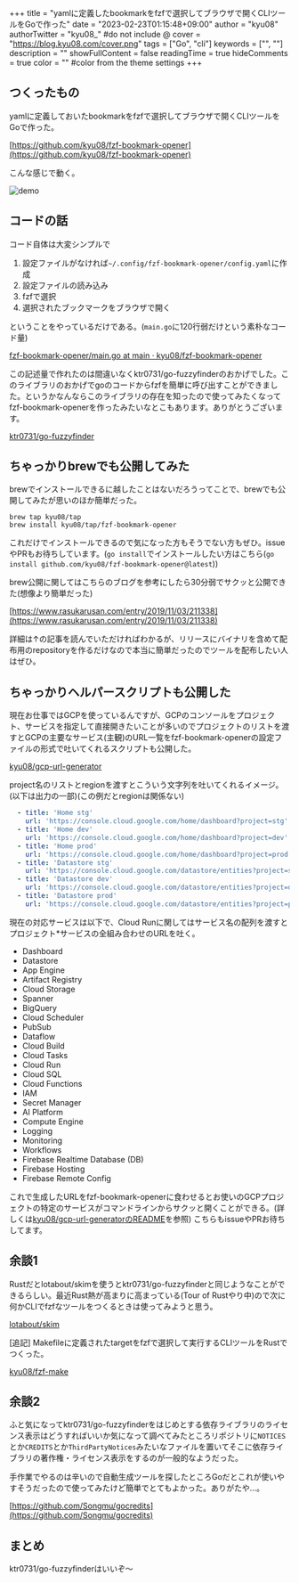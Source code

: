 +++
title = "yamlに定義したbookmarkをfzfで選択してブラウザで開くCLIツールをGoで作った"
date = "2023-02-23T01:15:48+09:00"
author = "kyu08"
authorTwitter = "kyu08_" #do not include @
cover = "https://blog.kyu08.com/cover.png"
tags = ["Go", "cli"]
keywords = ["", ""]
description = ""
showFullContent = false
readingTime = true
hideComments = true
color = "" #color from the theme settings
+++

## つくったもの
yamlに定義しておいたbookmarkをfzfで選択してブラウザで開くCLIツールをGoで作った。

[https://github.com/kyu08/fzf-bookmark-opener](https://github.com/kyu08/fzf-bookmark-opener)

こんな感じで動く。

![demo](https://user-images.githubusercontent.com/49891479/218272272-e693c10d-c810-458a-bf46-9c3a4a2fe45a.gif)

## コードの話
コード自体は大変シンプルで

1. 設定ファイルがなければ`~/.config/fzf-bookmark-opener/config.yaml`に作成
1. 設定ファイルの読み込み
1. fzfで選択
1. 選択されたブックマークをブラウザで開く

ということをやっているだけである。(`main.go`に120行弱だけという素朴なコード量)

[fzf-bookmark-opener/main.go at main · kyu08/fzf-bookmark-opener](https://github.com/kyu08/fzf-bookmark-opener/blob/69313bf187dcfd6127efcf75e172a34fb9b8e05a/main.go#L38-L60)

この記述量で作れたのは間違いなくktr0731/go-fuzzyfinderのおかげでした。このライブラリのおかげでgoのコードからfzfを簡単に呼び出すことができました。というかなんならこのライブラリの存在を知ったので使ってみたくなってfzf-bookmark-openerを作ったみたいなとこもあります。ありがとうございます。

[ktr0731/go-fuzzyfinder](https://github.com/ktr0731/go-fuzzyfinder)

## ちゃっかりbrewでも公開してみた
brewでインストールできるに越したことはないだろうってことで、brewでも公開してみたが思いのほか簡単だった。

```shell
brew tap kyu08/tap
brew install kyu08/tap/fzf-bookmark-opener
```

これだけでインストールできるので気になった方もそうでない方もぜひ。issueやPRもお待ちしています。(`go install`でインストールしたい方はこちら(`go install github.com/kyu08/fzf-bookmark-opener@latest`))

brew公開に関してはこちらのブログを参考にしたら30分弱でサクッと公開できた(想像より簡単だった)

[https://www.rasukarusan.com/entry/2019/11/03/211338](https://www.rasukarusan.com/entry/2019/11/03/211338)

詳細は↑の記事を読んでいただければわかるが、リリースにバイナリを含めて配布用のrepositoryを作るだけなので本当に簡単だったのでツールを配布したい人はぜひ。

## ちゃっかりヘルパースクリプトも公開した
現在お仕事ではGCPを使っているんですが、GCPのコンソールをプロジェクト、サービスを指定して直接開きたいことが多いのでプロジェクトのリストを渡すとGCPの主要なサービス(主観)のURL一覧をfzf-bookmark-openerの設定ファイルの形式で吐いてくれるスクリプトも公開した。
    
[kyu08/gcp-url-generator](https://github.com/kyu08/gcp-url-generator)

project名のリストとregionを渡すとこういう文字列を吐いてくれるイメージ。(以下は出力の一部)(この例だとregionは関係ない)

```yaml
  - title: 'Home stg'
    url: 'https://console.cloud.google.com/home/dashboard?project=stg'
  - title: 'Home dev'
    url: 'https://console.cloud.google.com/home/dashboard?project=dev'
  - title: 'Home prod'
    url: 'https://console.cloud.google.com/home/dashboard?project=prod'
  - title: 'Datastore stg'
    url: 'https://console.cloud.google.com/datastore/entities?project=stg'
  - title: 'Datastore dev'
    url: 'https://console.cloud.google.com/datastore/entities?project=dev'
  - title: 'Datastore prod'
    url: 'https://console.cloud.google.com/datastore/entities?project=prod'
```

現在の対応サービスは以下で、Cloud Runに関してはサービス名の配列を渡すとプロジェクト*サービスの全組み合わせのURLを吐く。

- Dashboard
- Datastore
- App Engine
- Artifact Registry
- Cloud Storage
- Spanner
- BigQuery
- Cloud Scheduler
- PubSub
- Dataflow
- Cloud Build
- Cloud Tasks
- Cloud Run
- Cloud SQL
- Cloud Functions
- IAM
- Secret Manager
- AI Platform
- Compute Engine
- Logging
- Monitoring
- Workflows
- Firebase Realtime Database (DB)
- Firebase Hosting
- Firebase Remote Config

これで生成したURLをfzf-bookmark-openerに食わせるとお使いのGCPプロジェクトの特定のサービスがコマンドラインからサクッと開くことができる。(詳しくは[kyu08/gcp-url-generatorのREADME](https://github.com/kyu08/gcp-url-generator)を参照)
こちらもissueやPRお待ちしてます。

## 余談1
Rustだとlotabout/skimを使うとktr0731/go-fuzzyfinderと同じようなことができるらしい。最近Rust熱が高まりに高まっている(Tour of Rustやり中)ので次に何かCLIでfzfなツールをつくるときは使ってみようと思う。

[lotabout/skim](https://github.com/lotabout/skim)

[追記]
Makefileに定義されたtargetをfzfで選択して実行するCLIツールをRustでつくった。

[kyu08/fzf-make](https://github.com/kyu08/fzf-make)

## 余談2
ふと気になってktr0731/go-fuzzyfinderをはじめとする依存ライブラリのライセンス表示はどうすればいいか気になって調べてみたところリポジトリに`NOTICES`とか`CREDITS`とか`ThirdPartyNotices`みたいなファイルを置いてそこに依存ライブラリの著作権・ライセンス表示をするのが一般的なようだった。

手作業でやるのは辛いので自動生成ツールを探したところGoだとこれが使いやすそうだったので使ってみたけど簡単でとてもよかった。ありがたや...。

[https://github.com/Songmu/gocredits](https://github.com/Songmu/gocredits)


## まとめ
ktr0731/go-fuzzyfinderはいいぞ〜

